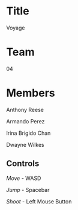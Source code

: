 Title
======
Voyage

Team
=====
04

Members
========
Anthony Reese

Armando Perez

Irina Brigido Chan

Dwayne Wilkes

**Controls**
------------

_Move_ - WASD

_Jump_ - Spacebar

_Shoot_ - Left Mouse Button
